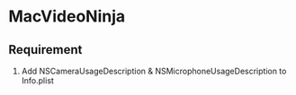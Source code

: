 #  MacVideoNinja

## Requirement

1. Add NSCameraUsageDescription & NSMicrophoneUsageDescription to Info.plist

